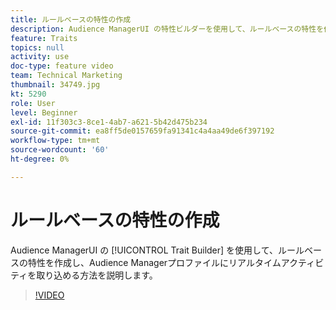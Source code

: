 ```yaml
---
title: ルールベースの特性の作成
description: Audience ManagerUI の特性ビルダーを使用して、ルールベースの特性を作成し、リアルタイムアクティビティをAudience Managerプロファイルに取り込む方法を説明します。
feature: Traits
topics: null
activity: use
doc-type: feature video
team: Technical Marketing
thumbnail: 34749.jpg
kt: 5290
role: User
level: Beginner
exl-id: 11f303c3-8ce1-4ab7-a621-5b42d475b234
source-git-commit: ea8ff5de0157659fa91341c4a4aa49de6f397192
workflow-type: tm+mt
source-wordcount: '60'
ht-degree: 0%

---
```


# ルールベースの特性の作成

Audience ManagerUI の [!UICONTROL Trait Builder] を使用して、ルールベースの特性を作成し、Audience Managerプロファイルにリアルタイムアクティビティを取り込める方法を説明します。

>[!VIDEO](https://video.tv.adobe.com/v/34749/?quality=12&learn=on)
